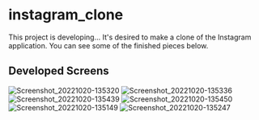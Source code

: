 # instagram_clone

This project is developing...
It's desired to make a clone of the Instagram application.
You can see some of the finished pieces below.

## Developed Screens

![Screenshot_20221020-135320](https://user-images.githubusercontent.com/57758337/196930156-c5813bbc-42b6-49fe-8b89-bad3d3cc8e45.png)
![Screenshot_20221020-135336](https://user-images.githubusercontent.com/57758337/196930169-79ad1845-498c-450d-a995-19098745f029.png)
![Screenshot_20221020-135439](https://user-images.githubusercontent.com/57758337/196930188-8727a1ab-40fd-495b-af11-ab6142cc7a42.png)
![Screenshot_20221020-135450](https://user-images.githubusercontent.com/57758337/196930201-34878ece-e352-4252-a170-59c16060c77f.png)
![Screenshot_20221020-135149](https://user-images.githubusercontent.com/57758337/196930224-6850f9da-bfea-4b0d-95e2-bf9d6397b008.png)
![Screenshot_20221020-135247](https://user-images.githubusercontent.com/57758337/196930235-7242e9bd-b5c8-49a1-b499-f89bd0c48ac2.png)

